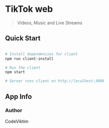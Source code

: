 # TikTok web

> Videos, Music and Live Streams

## Quick Start

```bash

# Install dependencies for client
npm run client-install

# Run the client
npm start

# Server runs client on http://localhost:3000
```

## App Info

### Author

CodeViktim
